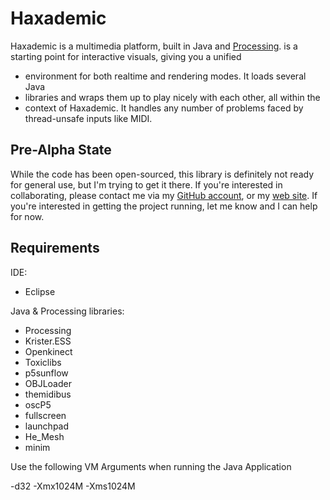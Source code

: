 # Haxademic
Haxademic is a multimedia platform, built in Java and [Processing](http://processing.org/). is a starting point for interactive visuals, giving you a unified
 * environment for both realtime and rendering modes. It loads several Java
 * libraries and wraps them up to play nicely with each other, all within the
 * context of Haxademic. It handles any number of problems faced by thread-unsafe inputs like MIDI.

## Pre-Alpha State
While the code has been open-sourced, this library is definitely not ready for general use, but I'm trying to get it there. If you're interested in collaborating, please contact me via my [GitHub account](http://github.com/cacheflowe), or my [web site](http://cacheflowe.com/?page=contact). If you're interested in getting the project running, let me know and I can help for now.

## Requirements
IDE:

* Eclipse

Java & Processing libraries:

* Processing
* Krister.ESS
* Openkinect
* Toxiclibs
* p5sunflow
* OBJLoader
* themidibus
* oscP5
* fullscreen
* launchpad
* He_Mesh
* minim

Use the following VM Arguments when running the Java Application

-d32
-Xmx1024M
-Xms1024M